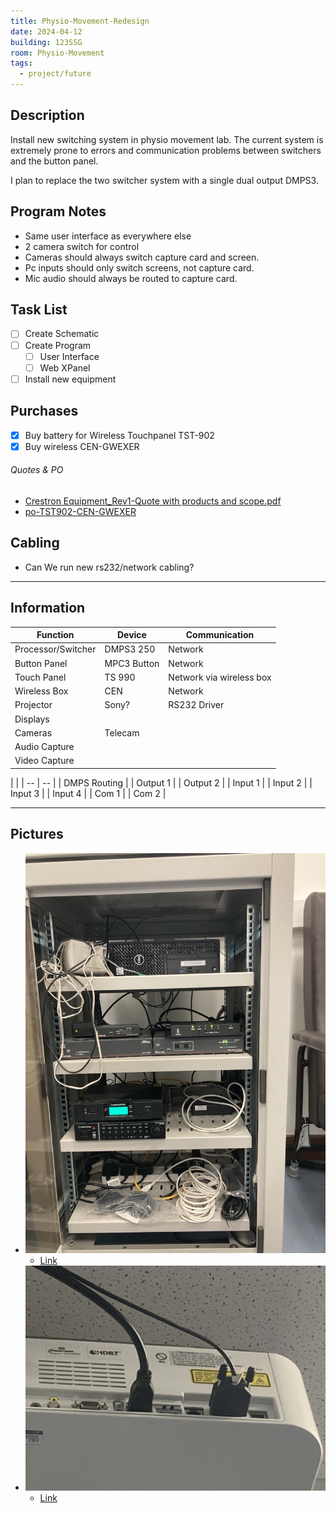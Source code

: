 ```yaml
---
title: Physio-Movement-Redesign
date: 2024-04-12
building: 123SSG
room: Physio-Movement
tags:
  - project/future
---
```

 
## Description

Install new switching system in physio movement lab. The current system is extremely prone to errors and communication problems between switchers and the button panel.

I plan to replace the two switcher system with a single dual output DMPS3.

## Program Notes

- Same user interface as everywhere else
- 2 camera switch for control
- Cameras should always switch capture card and screen.
- Pc inputs should only switch screens, not capture card.
- Mic audio should always be routed to capture card.

## Task List

- [ ] Create Schematic
- [ ] Create Program
	- [ ] User Interface
	- [ ] Web XPanel
- [ ] Install new equipment

## Purchases

- [x] Buy battery for Wireless Touchpanel TST-902
- [x] Buy wireless CEN-GWEXER

###### Quotes & PO
- [Crestron Equipment_Rev1-Quote with products and scope.pdf](https://rcsicampus-my.sharepoint.com/:b:/r/personal/owenmccarthy_rcsi_com/Documents/Archive/Crestron%20Equipment_Rev1-Quote%20with%20products%20and%20scope.pdf?csf=1&web=1&e=GPoQ2a)
- [po-TST902-CEN-GWEXER](https://rcsicampus-my.sharepoint.com/:b:/r/personal/owenmccarthy_rcsi_com/Documents/Archive/po-ExamHall-RMC4.pdf?csf=1&web=1&e=zfsnpx)

## Cabling
- Can We run new rs232/network cabling?

---

## Information
 
 Function           | Device      | Communication
 ------------------ | ----------- | ------------------------
 Processor/Switcher | DMPS3 250   | Network
 Button Panel       | MPC3 Button | Network
 Touch Panel        | TS 990      | Network via wireless box 
 Wireless Box       | CEN         | Network
 Projector          | Sony?       | RS232 Driver
 Displays           |             |
 Cameras            | Telecam     |
 Audio Capture      |             |
 Video Capture      |             |


|  |
| -- | -- |
| DMPS Routing |
| Output 1 | 
| Output 2 |
| Input 1 |
| Input 2 |
| Input 3 |
| Input 4 |
| Com 1 |
| Com 2 |

---

## Pictures

- ![ |200](../04-Archive/Attachments/Physio-Movement-Rack.jpg)
	- [Link](../04-Archive/Attachments/Physio-Movement-Rack.jpg)
- ![|200](../04-Archive/Attachments/Physio-Movement-Projector.jpg)
	- [Link](../04-Archive/Attachments/Physio-Movement-Projector.jpg)
